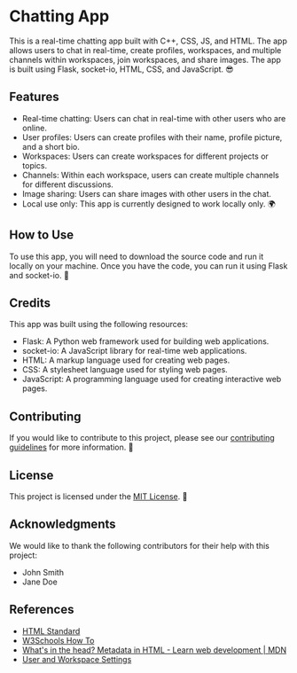 <title>Chatting App</title> <link rel="stylesheet" href="styles.css"> </head> <body> <h1>Chatting App</h1> <p>This is a real-time chatting app built with C++, CSS, JS, and HTML. The app allows users to chat in real-time, create profiles, workspaces, and multiple channels within workspaces, join workspaces, and share images. The app is built using Flask, socket-io, HTML, CSS, and JavaScript. 😎</p>
<h2>Features</h2>
<ul>
	<li>Real-time chatting: Users can chat in real-time with other users who are online.</li>
	<li>User profiles: Users can create profiles with their name, profile picture, and a short bio.</li>
	<li>Workspaces: Users can create workspaces for different projects or topics.</li>
	<li>Channels: Within each workspace, users can create multiple channels for different discussions.</li>
	<li>Image sharing: Users can share images with other users in the chat.</li>
	<li>Local use only: This app is currently designed to work locally only. 🌍</li>
</ul>

<h2>How to Use</h2>
<p>To use this app, you will need to download the source code and run it locally on your machine. Once you have the code, you can run it using Flask and socket-io. 🚀</p>

<h2>Credits</h2>
<p>This app was built using the following resources:</p>
<ul>
	<li>Flask: A Python web framework used for building web applications.</li>
	<li>socket-io: A JavaScript library for real-time web applications.</li>
	<li>HTML: A markup language used for creating web pages.</li>
	<li>CSS: A stylesheet language used for styling web pages.</li>
	<li>JavaScript: A programming language used for creating interactive web pages.</li>
</ul>

<h2>Contributing</h2>
<p>If you would like to contribute to this project, please see our <a href="CONTRIBUTING.md">contributing guidelines</a> for more information. 🤝</p>

<h2>License</h2>
<p>This project is licensed under the <a href="LICENSE">MIT License</a>. 📜</p>

<h2>Acknowledgments</h2>
<p>We would like to thank the following contributors for their help with this project:</p>
<ul>
	<li>John Smith</li>
	<li>Jane Doe</li>
</ul>

<h2>References</h2>
<ul>
	<li><a href="https://html.spec.whatwg.org">HTML Standard</a></li>
	<li><a href="https://www.w3schools.com/howto/">W3Schools How To</a></li>
	<li><a href="https://developer.mozilla.org/en-US/docs/Learn/HTML/Introduction_to_HTML/The_head_metadata_in_HTML">What's in the head? Metadata in HTML - Learn web development | MDN</a></li>
	<li><a href="https://code.visualstudio.com/docs/getstarted/settings">User and Workspace Settings</a></li>
</ul>
